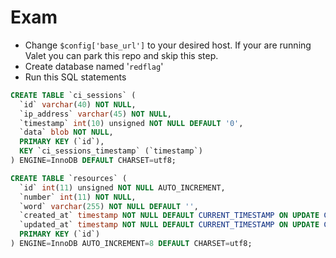 # Exam

- Change ```$config['base_url']``` to your desired host. If your are running Valet you can park this repo and skip this step.
- Create database named '```redflag```'
- Run this SQL statements
```sql
CREATE TABLE `ci_sessions` (
  `id` varchar(40) NOT NULL,
  `ip_address` varchar(45) NOT NULL,
  `timestamp` int(10) unsigned NOT NULL DEFAULT '0',
  `data` blob NOT NULL,
  PRIMARY KEY (`id`),
  KEY `ci_sessions_timestamp` (`timestamp`)
) ENGINE=InnoDB DEFAULT CHARSET=utf8;
```

```sql
CREATE TABLE `resources` (
  `id` int(11) unsigned NOT NULL AUTO_INCREMENT,
  `number` int(11) NOT NULL,
  `word` varchar(255) NOT NULL DEFAULT '',
  `created_at` timestamp NOT NULL DEFAULT CURRENT_TIMESTAMP ON UPDATE CURRENT_TIMESTAMP,
  `updated_at` timestamp NOT NULL DEFAULT CURRENT_TIMESTAMP ON UPDATE CURRENT_TIMESTAMP,
  PRIMARY KEY (`id`)
) ENGINE=InnoDB AUTO_INCREMENT=8 DEFAULT CHARSET=utf8;
```
